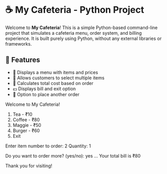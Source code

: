 # ☕ My Cafeteria - Python Project

Welcome to **My Cafeteria**! This is a simple Python-based command-line project that simulates a cafeteria menu, order system, and billing experience. It is built purely using Python, without any external libraries or frameworks.

## 🚀 Features

- 📝 Displays a menu with items and prices  
- 🛒 Allows customers to select multiple items  
- 🔢 Calculates total cost based on order  
- 💵 Displays bill and exit option  
- 🔁 Option to place another order

Welcome to My Cafeteria!
1. Tea        - ₹10
2. Coffee     - ₹80
3. Maggie     - ₹50
4. Burger     - ₹60
5. Exit

Enter item number to order: 2
Quantity: 1

Do you want to order more? (yes/no): yes
...
Your total bill is ₹80

Thank you for visiting!


